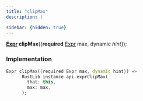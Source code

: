 ```yaml
---
title: "clipMax"
description: |

sidebar: {hidden: true}
---
```

<span class="dart-code"><strong>[Expr] clipMax</strong>({<span class="nobr"><strong>required</strong> [Expr] max</span>, <span class="nobr">dynamic <i>hint</i></span>});</span>


### Implementation
```dart
Expr clipMax({required Expr max, dynamic hint}) =>
      RustLib.instance.api.exprClipMax(
        that: this,
        max: max,
      );
```

[Expr]: /reference/classes/expr/